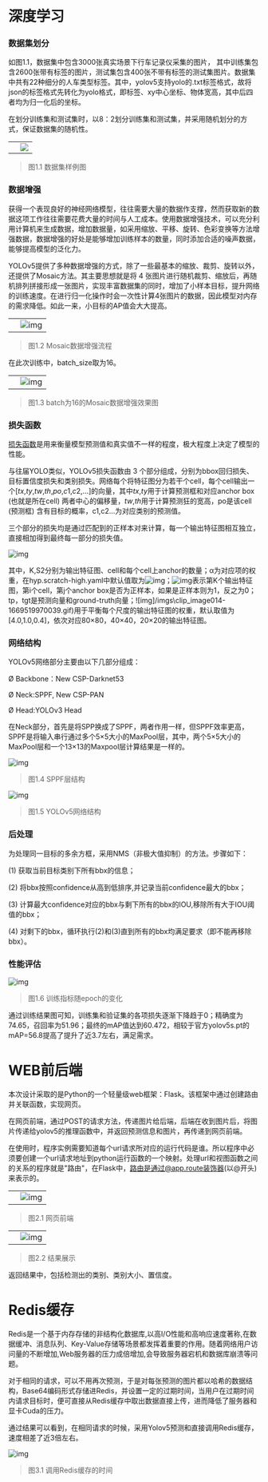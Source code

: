 # 深度学习

### 数据集划分

如图1.1，数据集中包含3000张真实场景下行车记录仪采集的图片， 其中训练集包含2600张带有标签的图片，测试集包含400张不带有标签的测试集图片。数据集中共有22种细分的人车类型标签。其中，yolov5支持yolo的.txt标签格式，故将json的标签格式先转化为yolo格式，即标签、xy中心坐标、物体宽高，其中后四者均为归一化后的坐标。

在划分训练集和测试集时，以8：2划分训练集和测试集，并采用随机划分的方式，保证数据集的随机性。

|      |                                       |
| ---- | ------------------------------------- |
|      | ![](/imgs/clip_image002-1669519970038.jpg) |

> 图1.1 数据集样例图

### 数据增强

获得一个表现良好的神经网络模型，往往需要大量的数据作支撑，然而获取新的数据这项工作往往需要花费大量的时间与人工成本。使用数据增强技术，可以充分利用计算机来生成数据，增加数据量，如采用缩放、平移、旋转、色彩变换等方法增强数据，数据增强的好处是能够增加训练样本的数量，同时添加合适的噪声数据，能够提高模型的泛化力。

YOLOv5提供了多种数据增强的方式，除了一些最基本的缩放、裁剪、旋转以外，还提供了Mosaic方法。其主要思想就是将 4 张图片进行随机裁剪、缩放后，再随机排列拼接形成一张图片，实现丰富数据集的同时，增加了小样本目标，提升网络的训练速度。在进行归一化操作时会一次性计算4张图片的数据，因此模型对内存的需求降低。如此一来，小目标的AP值会大大提高。

|      |                                          |
| ---- | ---------------------------------------- |
|      | ![img](/imgs/clip_image004-1669519970038.gif) |

> 图1.2 Mosaic数据增强流程

在此次训练中，batch_size取为16。

|      |                                          |
| ---- | ---------------------------------------- |
|      | ![img](/imgs/clip_image006-1669519970039.jpg) |

> 图1.3 batch为16的Mosaic数据增强效果图

### 损失函数

[损失函数](https://so.csdn.net/so/search?q=损失函数&spm=1001.2101.3001.7020)是用来衡量模型预测值和真实值不一样的程度，极大程度上决定了模型的性能。

 与往届YOLO类似，YOLOv5损失函数由 3 个部分组成，分别为bbox回归损失、目标置信度损失和类别损失。网络每个将特征图分为若干个cell，每个cell输出一个[*tx*,*ty*,*tw*,*th*,*po*,*c*1,*c*2,...]的向量，其中*tx*,*ty*用于计算预测框和对应anchor box (也就是所在cell) 两者中心的偏移量，*tw*,*th*用于计算预测狂的宽高，po是该cell (预测框) 含有目标的概率，c1,c2…为对应类别的预测值。 

 三个部分的损失均是通过匹配到的正样本对来计算，每一个输出特征图相互独立，直接相加得到最终每一部分的损失值。

  ![img](/imgs/clip_image008-1669519970039.gif)  

其中，K,S2分别为输出特征图、cell和每个cell上anchor的数量；α为对应项的权重，在hyp.scratch-high.yaml中默认值取为![img](/imgs\clip_image010-1669519970039.gif)；![img](/imgs\clip_image012-1669519970039.gif)表示第K个输出特征图，第i个cell，第j个anchor box是否为正样本，如果是正样本则为1，反之为0；tp，tgt是预测向量和ground-truth向量；![img]/imgs\clip_image014-1669519970039.gif)用于平衡每个尺度的输出特征图的权重，默认取值为[4.0,1.0,0.4]，依次对应80×80，40×40，20×20的输出特征图。

### 网络结构

YOLOv5网络部分主要由以下几部分组成：

Ø Backbone：New CSP-Darknet53

Ø Neck:SPPF, New CSP-PAN

Ø Head:YOLOv3 Head

在Neck部分，首先是将SPP换成了SPPF，两者作用一样，但SPPF效率更高，SPPF是将输入串行通过多个5×5大小的MaxPool层，其中，两个5×5大小的MaxPool层和一个13×13的Maxpool层计算结果是一样的。

 

 

![img](/imgs/clip_image016-1669519970039.gif)

> 图1.4 SPPF层结构

 

![img](/imgs/clip_image018-1669519970039.gif)

> 图1.5 YOLOv5网络结构

### 后处理

为处理同一目标的多余方框，采用NMS（非极大值抑制）的方法。步骤如下：

(1) 获取当前目标类别下所有bbx的信息；

(2) 将bbx按照confidence从高到低排序,并记录当前confidence最大的bbx；

(3) 计算最大confidence对应的bbx与剩下所有的bbx的IOU,移除所有大于IOU阈值的bbx；

(4) 对剩下的bbx，循环执行(2)和(3)直到所有的bbx均满足要求（即不能再移除bbx）。



### 性能评估

![img](/imgs/clip_image020-1669519970039.gif)

> 图1.6 训练指标随epoch的变化

通过训练结果图可知，训练集和验证集的各项损失逐渐下降趋于0；精确度为74.65，召回率为51.96；最终的mAP值达到60.472，相较于官方yolov5s.pt的mAP=56.8提高了提升了近3.7左右，满足需求。

# WEB前后端

本次设计采取的是Python的一个轻量级web框架：Flask。该框架中通过创建路由并关联函数，实现网页。

在网页前端，通过POST的请求方法，传递图片给后端，后端在收到图片后，将图片传递给yolov5的推理函数中，并返回预测信息和图片，再传递到网页前端。

在使用时，程序实例需要知道每个url请求所对应的运行代码是谁。所以程序中必须要创建一个url请求地址到python运行函数的一个映射。处理url和视图函数之间的关系的程序就是"路由"，在Flask中，路由是通过@app.route装饰器(以@开头)来表示的。

|      |                                          |
| ---- | ---------------------------------------- |
|      | ![img](/imgs/clip_image022-1669519970039.jpg) |

> 图2.1 网页前端

|      |                                          |
| ---- | ---------------------------------------- |
|      | ![img](/imgs/clip_image024-1669519970039.jpg) |

> 图2.2 结果展示

返回结果中，包括检测出的类别、类别大小、置信度。

# Redis缓存

Redis是一个基于内存存储的非结构化数据库,以高I/O性能和高响应速度著称,在数据缓冲、消息队列、Key-Value存储等场景都发挥着重要的作用。随着网络用户访问量的不断增加,Web服务器的压力成倍增加,会导致服务器宕机和数据库崩溃等问题。

对于相同的请求，可以不用再次预测，于是对每张预测的图片都以哈希的数据结构，Base64编码形式存储进Redis，并设置一定的过期时间，当用户在过期时间内请求目标时，便可直接从Redis缓存中取出数据直接上传，进而降低了服务器和显卡Cuda的压力。

通过结果可以看到，在相同请求的时候，采用Yolov5预测和直接调用Redis缓存，速度相差了近3倍左右。

![img](/imgs/clip_image026-1669519970039.jpg) 

> 图3.1 调用Redis缓存的时间
